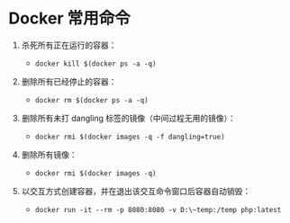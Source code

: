 # Docker 常用命令

1. 杀死所有正在运行的容器：
    - `docker kill $(docker ps -a -q)`

2. 删除所有已经停止的容器：
    - `docker rm $(docker ps -a -q)`

3. 删除所有未打 dangling 标签的镜像（中间过程无用的镜像）：
    - `docker rmi $(docker images -q -f dangling=true)`

4. 删除所有镜像：
    - `docker rmi $(docker images -q)`

5. 以交互方式创建容器，并在退出该交互命令窗口后容器自动销毁：
    - `docker run -it --rm -p 8080:8080 -v D:\~temp:/temp php:latest`
